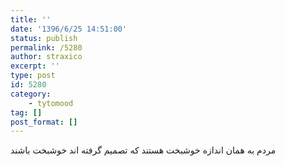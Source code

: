 ```yaml
---
title: ''
date: '1396/6/25 14:51:00'
status: publish
permalink: /5280
author: straxico
excerpt: ''
type: post
id: 5280
category:
    - tytomood
tag: []
post_format: []
---
```

مردم به همان اندازه خوشبخت هستند که تصمیم گرفته اند خوشبخت باشند